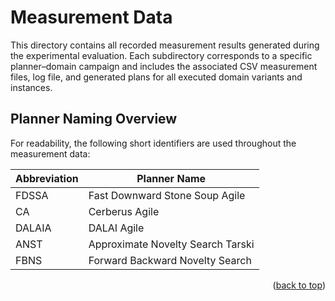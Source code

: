 <a id="readme-top"></a>

# Measurement Data

This directory contains all recorded measurement results generated during the experimental evaluation. Each subdirectory
corresponds to a specific planner–domain campaign and includes the associated CSV measurement files, log file, and
generated plans for all executed domain variants and instances.

## Planner Naming Overview

For readability, the following short identifiers are used throughout the measurement data:

| Abbreviation | Planner Name                      |
|--------------|-----------------------------------|
| FDSSA        | Fast Downward Stone Soup Agile    |
| CA           | Cerberus Agile                    |
| DALAIA       | DALAI Agile                       |
| ANST         | Approximate Novelty Search Tarski |
| FBNS         | Forward Backward Novelty Search   |

<p align="right">(<a href="#readme-top">back to top</a>)</p>
